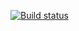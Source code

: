 [![Build status](https://ci.appveyor.com/api/projects/status/4tg4arcy8pp7x9bj?svg=true)](https://ci.appveyor.com/project/alexialix/hw-bdd)
